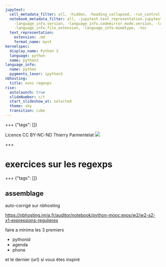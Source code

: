 ```yaml
---
jupytext:
  cell_metadata_filter: all, -hidden, -heading_collapsed, -run_control, -trusted
  notebook_metadata_filter: all, -jupytext.text_representation.jupytext_version, -jupytext.text_representation.format_version,
    -language_info.version, -language_info.codemirror_mode.version, -language_info.codemirror_mode,
    -language_info.file_extension, -language_info.mimetype, -toc
  text_representation:
    extension: .md
    format_name: myst
kernelspec:
  display_name: Python 3
  language: python
  name: python3
language_info:
  name: python
  pygments_lexer: ipython3
nbhosting: 
  title: exos regexps
rise:
  autolaunch: true
  slideNumber: c/t
  start_slideshow_at: selected
  theme: sky
  transition: cube
---
```


+++ {"tags": []}

<div class="licence">
<span>Licence CC BY-NC-ND</span>
<span>Thierry Parmentelat</span>
<span><img src="media/inria-25-alpha.png" /></span>
</div>

+++

# exercices sur les regexps

+++ {"tags": []}

## assemblage

auto-corrigé sur nbhosting

https://nbhosting.inria.fr/auditor/notebook/python-mooc:exos/w2/w2-s2-x1-expressions-regulieres

faire a minima les 3 premiers

* pythonid
* agenda
* phone

et le dernier (url) si vous êtes inspiré
